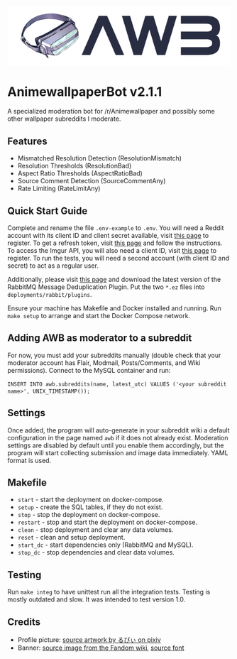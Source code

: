 ![](https://raw.githubusercontent.com/LZ58840/AnimewallpaperBot/main/banner.png)
# AnimewallpaperBot v2.1.1
A specialized moderation bot for /r/Animewallpaper and possibly some other wallpaper subreddits I moderate.

## Features
- Mismatched Resolution Detection (ResolutionMismatch)
- Resolution Thresholds (ResolutionBad)
- Aspect Ratio Thresholds (AspectRatioBad)
- Source Comment Detection (SourceCommentAny)
- Rate Limiting (RateLimitAny)

## Quick Start Guide
Complete and rename the file `.env-example` to `.env`. You will need a Reddit account with its client ID and client secret available, visit [this page](https://www.reddit.com/prefs/apps/) to register. To get a refresh token, visit [this page](https://asyncpraw.readthedocs.io/en/stable/tutorials/refresh_token.html#refresh-token) and follow the instructions. To access the Imgur API, you will also need a client ID, visit [this page](https://apidocs.imgur.com/) to register. To run the tests, you will need a second account (with client ID and secret) to act as a regular user.

Additionally, please visit [this page](https://github.com/noxdafox/rabbitmq-message-deduplication) and download the latest version of the RabbitMQ Message Deduplication Plugin. Put the two `*.ez` files into `deployments/rabbit/plugins`.

Ensure your machine has Makefile and Docker installed and running. Run `make setup` to arrange and start the Docker Compose network.

## Adding AWB as moderator to a subreddit
For now, you must add your subreddits manually (double check that your moderator account has Flair, Modmail, Posts/Comments, and Wiki permissions). Connect to the MySQL container and run:
```mysql
INSERT INTO awb.subreddits(name, latest_utc) VALUES ('<your subreddit name>', UNIX_TIMESTAMP());
```

## Settings
Once added, the program will auto-generate in your subreddit wiki a default configuration in the page named `awb` if it does not already exist. Moderation settings are disabled by default until you enable them accordingly, but the program will start collecting submission and image data immediately. YAML format is used.


## Makefile
- `start` - start the deployment on docker-compose.
- `setup` - create the SQL tables, if they do not exist.
- `stop` - stop the deployment on docker-compose.
- `restart` - stop and start the deployment on docker-compose.
- `clean` - stop deployment and clear any data volumes.
- `reset` - clean and setup deployment.
- `start_dc` - start dependencies only (RabbitMQ and MySQL).
- `stop_dc` - stop dependencies and clear data volumes.

## Testing
Run `make integ` to have unittest run all the integration tests. Testing is mostly outdated and slow. It was intended to test version 1.0.

## Credits
- Profile picture: [source artwork by るびぃ on pixiv](https://www.pixiv.net/en/artworks/33861959)
- Banner: [source image from the Fandom wiki](https://toarumajutsunoindex.fandom.com/wiki/Electron_(NV)_Goggles?file=Goggles.PNG), [source font](https://www.dafont.com/elementalend.font)